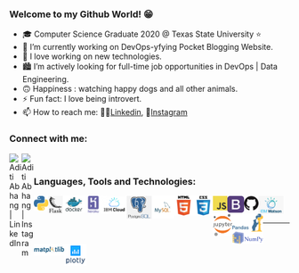 ### Welcome to my Github World! 😁

<!--
**aditiabhang/aditiabhang** is a ✨ _special_ ✨ repository because its `README.md` (this file) appears on your GitHub profile.-->


- 🎓 Computer Science Graduate 2020 @ Texas State University ⭐
- 🔭 I’m currently working on DevOps-yfying Pocket Blogging Website.
- 🔗 I love working on new technologies.
- 🏙️ I’m actively looking for full-time job opportunities in DevOps | Data Engineering. 
- 🙃 Happiness : watching happy dogs and all other animals.
- ⚡ Fun fact: I love being introvert.
- 📫 How to reach me: 👩‍💼[Linkedin](https://www.linkedin.com/in/aditi-abhang/), 📸[Instagram](https://www.instagram.com/mi_aditi/)

### Connect with me:

[<img align="left" alt="Aditi Abhang | LinkedIn" width="22px" src="https://cdn.jsdelivr.net/npm/simple-icons@v3/icons/linkedin.svg" />](https://www.linkedin.com/in/aditi-abhang/)
[<img align="left" alt="Aditi Abhang | Instagram" width="22px" src="https://cdn.jsdelivr.net/npm/simple-icons@v3/icons/instagram.svg" />](https://www.instagram.com/mi_aditi/)

<br />

### Languages, Tools and Technologies:

<img align="left" alt="Python" width="26px" src="https://raw.githubusercontent.com/aditiabhang/aditiabhang/master/logos/python-logo.png" />
<img align="left" alt="Flask" width="26px" src="https://raw.githubusercontent.com/aditiabhang/aditiabhang/master/logos/flask-logo.png" />
<img align="left" alt="Docker" width="40px" src="https://raw.githubusercontent.com/aditiabhang/aditiabhang/master/logos/docker-logo.png" />
<img align="left" alt="Heroku" width="30px" src="https://raw.githubusercontent.com/aditiabhang/aditiabhang/master/logos/heroku-logo.png" />
<img align="left" alt="IBMCloud" width="45px" src="https://raw.githubusercontent.com/aditiabhang/aditiabhang/master/logos/ibm-cloud-logo.png" />
<img align="left" alt="Postgresql" width="45px" src="https://raw.githubusercontent.com/aditiabhang/aditiabhang/master/logos/postgresql-logo.png" />
<img align="left" alt="MySQL" width="40px" src="https://raw.githubusercontent.com/github/explore/80688e429a7d4ef2fca1e82350fe8e3517d3494d/topics/mysql/mysql.png" />
<img align="left" alt="HTML5" width="35px" src="https://raw.githubusercontent.com/github/explore/80688e429a7d4ef2fca1e82350fe8e3517d3494d/topics/html/html.png" />
<img align="left" alt="CSS3" width="35px" src="https://raw.githubusercontent.com/github/explore/80688e429a7d4ef2fca1e82350fe8e3517d3494d/topics/css/css.png" />
<img align="left" alt="JavaScript" width="26px" src="https://raw.githubusercontent.com/github/explore/80688e429a7d4ef2fca1e82350fe8e3517d3494d/topics/javascript/javascript.png" />

<img align="left" alt="Bootstrap" width="30px" src="https://raw.githubusercontent.com/aditiabhang/aditiabhang/master/logos/bootstrap-logo.png" />

<img align="left" alt="GitHub" width="26px" src="https://raw.githubusercontent.com/github/explore/78df643247d429f6cc873026c0622819ad797942/topics/github/github.png" />
<img align="left" alt="IBMWatsonNB" width="45px" src="https://raw.githubusercontent.com/aditiabhang/aditiabhang/master/logos/ibm-watson-logo.png" />
<img align="left" alt="JupyterNB" width="35px" src="https://raw.githubusercontent.com/aditiabhang/aditiabhang/master/logos/jupyter-nb-logo.png" />

<img align="left" alt="Pandas" width="55px" src="https://raw.githubusercontent.com/aditiabhang/aditiabhang/master/logos/pandas-logo.png" />
<img align="left" alt="Numpy" width="55px" src="https://raw.githubusercontent.com/aditiabhang/aditiabhang/master/logos/numpy-logo.png" />
<img align="left" alt="Matplotlib" width="55px" src="https://raw.githubusercontent.com/aditiabhang/aditiabhang/master/logos/matplotlib-logo.png" />
<img align="left" alt="plotly" width="40px" src="https://raw.githubusercontent.com/aditiabhang/aditiabhang/master/logos/plotly-logo.png" />


<br />
<br />

---
